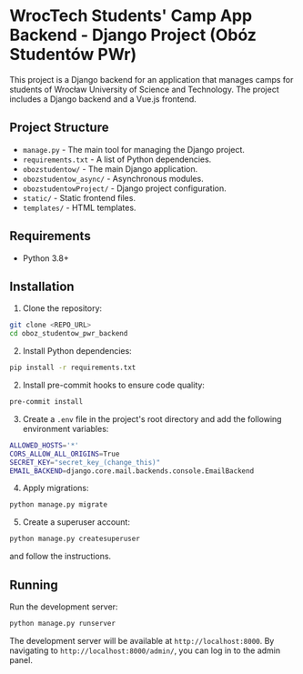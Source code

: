 # WrocTech Students' Camp App Backend - Django Project (Obóz Studentów PWr)

This project is a Django backend for an application that manages camps for students of Wrocław University of Science and Technology. The project includes a Django backend and a Vue.js frontend.

## Project Structure

- `manage.py` - The main tool for managing the Django project.
- `requirements.txt` - A list of Python dependencies.
- `obozstudentow/` - The main Django application.
- `obozstudentow_async/` - Asynchronous modules.
- `obozstudentowProject/` - Django project configuration.
- `static/` - Static frontend files.
- `templates/` - HTML templates.

## Requirements

- Python 3.8+

## Installation

1. Clone the repository:
```bash
git clone <REPO_URL>
cd oboz_studentow_pwr_backend
```

2. Install Python dependencies:
```bash
pip install -r requirements.txt
```

2. Install pre-commit hooks to ensure code quality:
```bash
pre-commit install
```

3. Create a `.env` file in the project's root directory and add the following environment variables:
```bash
ALLOWED_HOSTS='*'
CORS_ALLOW_ALL_ORIGINS=True
SECRET_KEY="secret_key_(change_this)"
EMAIL_BACKEND=django.core.mail.backends.console.EmailBackend
```

4. Apply migrations:
```bash
python manage.py migrate
```

5. Create a superuser account:
```bash
python manage.py createsuperuser
```
and follow the instructions.


## Running
Run the development server:
```bash
python manage.py runserver
```

The development server will be available at `http://localhost:8000`. By navigating to `http://localhost:8000/admin/`, you can log in to the admin panel.